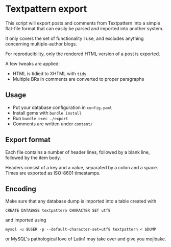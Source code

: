 Textpattern export
==================

This script will export posts and comments from Textpattern into a simple
flat-file format that can easily be parsed and imported into another system.

It only covers the set of functionality I use, and excludes anything concerning
multiple-author blogs.

For reproducibility, only the rendered HTML version of a post is exported.

A few tweaks are applied:

* HTML is tidied to XHTML with `tidy`
* Multiple BRs in comments are converted to proper paragraphs

Usage
-----

* Put your database configuration in `config.yaml`
* Install gems with `bundle install`
* Run `bundle exec ./export`
* Comments are written under `content/`

Export format
-------------

Each file contains a number of header lines, followed by a blank line, followed
by the item body.

Headers consist of a key and a value, separated by a colon and a space. Times
are exported as ISO-8601 timestamps.

Encoding
--------

Make sure that any database dump is imported into a table created with

    CREATE DATABASE textpattern CHARACTER SET utf8

and imported using

    mysql -u $USER -p --default-character-set=utf8 textpattern < $DUMP

or MySQL's pathological love of Latin1 may take over and give you mojibake.
